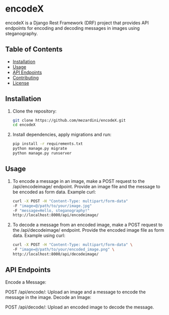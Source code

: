 # encodeX

encodeX is a Django Rest Framework (DRF) project that provides API endpoints for encoding and decoding messages in images using steganography.

## Table of Contents

- [Installation](#installation)
- [Usage](#usage)
- [API Endpoints](#api-endpoints)
- [Contributing](#contributing)
- [License](#license)

## Installation

1. Clone the repository:

   ```bash
   git clone https://github.com/mezardini/encodeX.git
   cd encodeX

   ```

2. Install dependencies, apply migrations and run:

   ```bash
   pip install -r requirements.txt
   python manage.py migrate
   python manage.py runserver
   ```

## Usage

1. To encode a message in an image, make a POST request to the /api/encodeimage/ endpoint. Provide an image file and the message to be encoded as form data.
   Example curl:

   ```bash
   curl -X POST -H "Content-Type: multipart/form-data"
   -F "image=@/path/to/your/image.jpg"
   -F "message=Hello, steganography!"
   http://localhost:8000/api/encodeimage/

   ```

2. To decode a message from an encoded image, make a POST request to the /api/decodeimage/ endpoint. Provide the encoded image file as form data.
   Example using curl:

   ```bash
   curl -X POST -H "Content-Type: multipart/form-data" \
   -F "image=@/path/to/your/encoded_image.png" \
   http://localhost:8000/api/decodeimage/
   ```

## API Endpoints

Encode a Message:

POST /api/encode/: Upload an image and a message to encode the message in the image.
Decode an Image:

POST /api/decode/: Upload an encoded image to decode the message.
